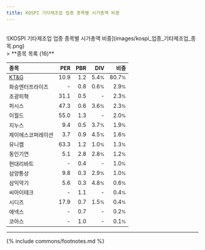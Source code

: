 ```yaml
---
title: KOSPI 기타제조업 업종 종목별 시가총액 비중
---
```

<br>
![KOSPI 기타제조업 업종 종목별 시가총액 비중](images/kospi_업종_기타제조업_종목.png)
<br>
> **종목 목록 (16)**<a id="list"></a>

| **종목** | **PER** | **PBR** | **DIV** | **비중** |
| :------- | ------: | ------: | ------: | -------: |
| [KT&G](/033780/) | 10.9 | 1.2 | 5.4<small>%</small> | 80.7<small>%</small> |
| 화승엔터프라이즈 | - | 0.8 | 0.6<small>%</small> | 2.9<small>%</small> |
| 조광피혁 | 31.1 | 0.5 | - | 2.3<small>%</small> |
| 퍼시스 | 47.3 | 0.6 | 3.6<small>%</small> | 2.3<small>%</small> |
| 이월드 | 55.0 | 1.3 | - | 2.0<small>%</small> |
| 지누스 | 9.4 | 0.5 | 3.7<small>%</small> | 1.9<small>%</small> |
| 제이에스코퍼레이션 | 3.7 | 0.9 | 4.5<small>%</small> | 1.6<small>%</small> |
| 유니켐 | 63.3 | 1.2 | 1.0<small>%</small> | 1.3<small>%</small> |
| 동인기연 | 5.1 | 2.8 | 2.8<small>%</small> | 1.2<small>%</small> |
| 현대리바트 | - | 0.4 | - | 1.0<small>%</small> |
| 삼양통상 | 9.8 | 0.3 | 2.9<small>%</small> | 1.0<small>%</small> |
| 삼익악기 | 5.6 | 0.3 | 4.8<small>%</small> | 0.6<small>%</small> |
| 씨아이테크 | - | 1.1 | - | 0.4<small>%</small> |
| 시디즈 | 17.9 | 0.7 | 1.5<small>%</small> | 0.4<small>%</small> |
| 에넥스 | - | 0.7 | - | 0.2<small>%</small> |
| 코아스 | - | 1.0 | - | 0.1<small>%</small> |

---
{% include commons/footnotes.md %}